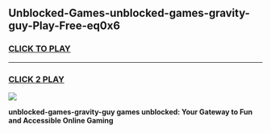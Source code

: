 
## Unblocked-Games-unblocked-games-gravity-guy-Play-Free-eq0x6
<h3>
<a href="https://premium76.site?title=unblocked-games-gravity-guy&ref=10A">CLICK TO PLAY</a></h3>
<hr>

<h3>
<a href="https://premium76.site?title=unblocked-games-gravity-guy&ref=10A">CLICK 2 PLAY</a>
  
</h3>

<a href="https://premium76.site?title=unblocked-games-gravity-guy&ref=10A"><img src="https://clearcache.store/games.png"></a>


**unblocked-games-gravity-guy games unblocked: Your Gateway to Fun and Accessible Online Gaming**
